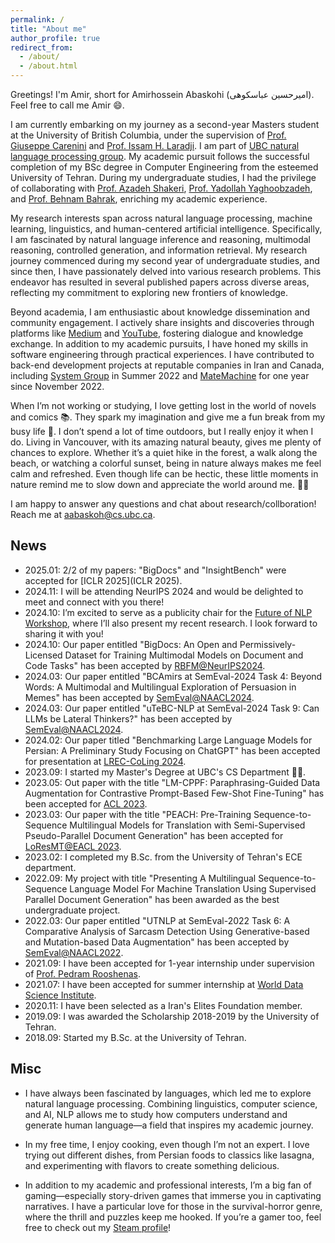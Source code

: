 ```yaml
---
permalink: /
title: "About me"
author_profile: true
redirect_from: 
  - /about/
  - /about.html
---
```


Greetings! I'm Amir, short for Amirhossein Abaskohi (امیرحسین عباسکوهی). Feel free to call me Amir 😄.

I am currently embarking on my journey as a second-year Masters student at the University of British Columbia, under the supervision of [Prof. Giuseppe Carenini](https://www.cs.ubc.ca/~carenini) and 
[Prof. Issam H. Laradji](https://issamlaradji.github.io/). I am part of [UBC natural language processing group](https://nlp.cs.ubc.ca). My academic pursuit follows the successful completion of my BSc degree in Computer Engineering from the esteemed University of Tehran. During my undergraduate studies, I had the privilege of collaborating with [Prof. Azadeh Shakeri](https://ece.ut.ac.ir/en/~shakery), [Prof. Yadollah Yaghoobzadeh](https://yyaghoobzadeh.github.io/), and [Prof. Behnam Bahrak](https://ece.ut.ac.ir/en/~bahrak/network), enriching my academic experience.

My research interests span across natural language processing, machine learning, linguistics, and human-centered artificial intelligence. Specifically, I am fascinated by natural language inference and reasoning, multimodal reasoning, controlled generation, and information retrieval. My research journey commenced during my second year of undergraduate studies, and since then, I have passionately delved into various research problems. This endeavor has resulted in several published papers across diverse areas, reflecting my commitment to exploring new frontiers of knowledge.

Beyond academia, I am enthusiastic about knowledge dissemination and community engagement. I actively share insights and discoveries through platforms like [Medium](https://medium.com/@amirhossein.abaskohi) and [YouTube](https://www.youtube.com/@amirhossein_abaskohi), fostering dialogue and knowledge exchange. In addition to my academic pursuits, I have honed my skills in software engineering through practical experiences. I have contributed to back-end development projects at reputable companies in Iran and Canada, including [System Group](https://en.systemgroup.net/) in Summer 2022 and [MateMachine](https://matemachine.com/) for one year since November 2022.

When I’m not working or studying, I love getting lost in the world of novels and comics 📚. They spark my imagination and give me a fun break from my busy life 🌟. I don’t spend a lot of time outdoors, but I really enjoy it when I do. Living in Vancouver, with its amazing natural beauty, gives me plenty of chances to explore. Whether it’s a quiet hike in the forest, a walk along the beach, or watching a colorful sunset, being in nature always makes me feel calm and refreshed. Even though life can be hectic, these little moments in nature remind me to slow down and appreciate the world around me. 🌿✨

I am happy to answer any questions and chat about research/collboration! Reach me at <a href="mailto:aabaskoh@cs.ubc.ca">aabaskoh@cs.ubc.ca</a>.

## News
- 2025.01: 2/2 of my papers: "BigDocs" and "InsightBench" were accepted for [ICLR 2025](ICLR 2025).
- 2024.11: I will be attending NeurIPS 2024 and would be delighted to meet and connect with you there!
- 2024.10: I’m excited to serve as a publicity chair for the [Future of NLP Workshop](https://nlp.cs.ubc.ca/future-of-nlp-workshop), where I’ll also present my recent research. I look forward to sharing it with you!
- 2024.10: Our paper entitled "BigDocs: An Open and Permissively-Licensed Dataset for Training Multimodal Models on Document and Code Tasks" has been accepted by [RBFM@NeurIPS2024](https://asu-apg.github.io/rbfm/).
- 2024.03: Our paper entitled "BCAmirs at SemEval-2024 Task 4: Beyond Words: A Multimodal and Multilingual Exploration of Persuasion in Memes" has been accepted by [SemEval@NAACL2024](https://semeval.github.io/SemEval2024/).
- 2024.03: Our paper entitled "uTeBC-NLP at SemEval-2024 Task 9: Can LLMs be Lateral Thinkers?" has been accepted by [SemEval@NAACL2024](https://semeval.github.io/SemEval2024/).
- 2024.02: Our paper titled "Benchmarking Large Language Models for Persian: A Preliminary Study Focusing on ChatGPT" has been accepted for presentation at [LREC-CoLing 2024](https://lrec-coling-2024.org/).
- 2023.09: I started my Master's Degree at UBC's CS Department 🥳🥳.
- 2023.05: Out paper with the title "LM-CPPF: Paraphrasing-Guided Data Augmentation for Contrastive Prompt-Based Few-Shot Fine-Tuning"
  has been accepted for [ACL 2023](https://2023.aclweb.org/).
- 2023.03: Our paper with the title "PEACH: Pre-Training Sequence-to-Sequence Multilingual Models for Translation with Semi-Supervised Pseudo-Parallel Document Generation"
  has been accepted for [LoResMT@EACL 2023](https://sites.google.com/view/loresmt/).
- 2023.02: I completed my B.Sc. from the University of Tehran's ECE department.
- 2022.09: My project with title "Presenting A Multilingual Sequence-to-Sequence Language Model For Machine Translation Using Supervised Parallel Document Generation" has been awarded as the best undergraduate project.
- 2022.03: Our paper entitled "UTNLP at SemEval-2022 Task 6: A Comparative Analysis of Sarcasm Detection Using Generative-based and Mutation-based Data Augmentation" has been accepted by [SemEval@NAACL2022](https://semeval.github.io/SemEval2022/).
- 2021.09: I have been accepted for 1-year internship under supervision of [Prof. Pedram Rooshenas](https://rooshenas.github.io/).
- 2021.07: I have been accepted for summer internship at [World Data Science Institute](https://worlddatascience.tech).
- 2020.11: I have been selected as a Iran's Elites Foundation member.
- 2019.09: I was awarded the Scholarship 2018-2019 by the University of Tehran.
- 2018.09: Started my B.Sc. at the University of Tehran.


## Misc
- I have always been fascinated by languages, which led me to explore natural language processing. Combining linguistics, computer science, and AI, NLP allows me to study how computers understand and generate human language—a field that inspires my academic journey.

- In my free time, I enjoy cooking, even though I’m not an expert. I love trying out different dishes, from Persian foods to classics like lasagna, and experimenting with flavors to create something delicious.
  
- In addition to my academic and professional interests, I’m a big fan of gaming—especially story-driven games that immerse you in captivating narratives. I have a particular love for those in the survival-horror genre, where the thrill and puzzles keep me hooked. If you’re a gamer too, feel free to check out my [Steam profile](https://steamcommunity.com/profiles/76561199162754559)!
